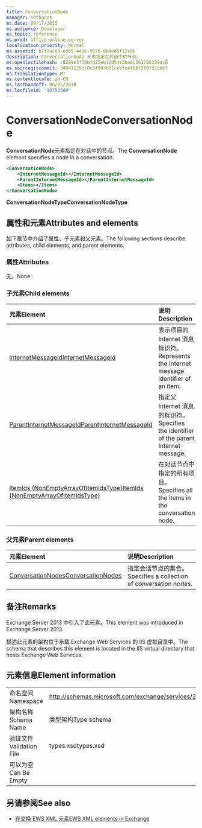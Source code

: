 ```yaml
---
title: ConversationNode
manager: sethgros
ms.date: 09/17/2015
ms.audience: Developer
ms.topic: reference
ms.prod: office-online-server
localization_priority: Normal
ms.assetid: b7f7acd3-ed65-441e-9976-8b4ed5f12c0b
description: ConversationNode 元素指定在对话中的节点。
ms.openlocfilehash: c8289e5f30bfd25eb12d54e3be0c561786308dc6
ms.sourcegitcommit: 34041125dc8c5f993b21cebfc4f8b72f0fd2cb6f
ms.translationtype: MT
ms.contentlocale: zh-CN
ms.lasthandoff: 06/25/2018
ms.locfileid: "19753589"
---
```

# <a name="conversationnode"></a><span data-ttu-id="c8354-103">ConversationNode</span><span class="sxs-lookup"><span data-stu-id="c8354-103">ConversationNode</span></span>

<span data-ttu-id="c8354-104">**ConversationNode**元素指定在对话中的节点。</span><span class="sxs-lookup"><span data-stu-id="c8354-104">The **ConversationNode** element specifies a node in a conversation.</span></span> 
  
```XML
<ConversationNode>
    <InternetMessageId></InternetMessageId>
    <ParentInternetMessageId></ParentInternetMessageId>
    <Items></Items>
</ConversationNode>
```

 <span data-ttu-id="c8354-105">**ConversationNodeType**</span><span class="sxs-lookup"><span data-stu-id="c8354-105">**ConversationNodeType**</span></span>
## <a name="attributes-and-elements"></a><span data-ttu-id="c8354-106">属性和元素</span><span class="sxs-lookup"><span data-stu-id="c8354-106">Attributes and elements</span></span>

<span data-ttu-id="c8354-107">如下章节中介绍了属性、子元素和父元素。</span><span class="sxs-lookup"><span data-stu-id="c8354-107">The following sections describe attributes, child elements, and parent elements.</span></span>
  
### <a name="attributes"></a><span data-ttu-id="c8354-108">属性</span><span class="sxs-lookup"><span data-stu-id="c8354-108">Attributes</span></span>

<span data-ttu-id="c8354-109">无。</span><span class="sxs-lookup"><span data-stu-id="c8354-109">None.</span></span>
  
### <a name="child-elements"></a><span data-ttu-id="c8354-110">子元素</span><span class="sxs-lookup"><span data-stu-id="c8354-110">Child elements</span></span>

|<span data-ttu-id="c8354-111">**元素**</span><span class="sxs-lookup"><span data-stu-id="c8354-111">**Element**</span></span>|<span data-ttu-id="c8354-112">**说明**</span><span class="sxs-lookup"><span data-stu-id="c8354-112">**Description**</span></span>|
|:-----|:-----|
|[<span data-ttu-id="c8354-113">InternetMessageId</span><span class="sxs-lookup"><span data-stu-id="c8354-113">InternetMessageId</span></span>](internetmessageid.md) <br/> |<span data-ttu-id="c8354-114">表示项目的 Internet 消息标识符。</span><span class="sxs-lookup"><span data-stu-id="c8354-114">Represents the Internet message identifier of an item.</span></span>  <br/> |
|[<span data-ttu-id="c8354-115">ParentInternetMessageId</span><span class="sxs-lookup"><span data-stu-id="c8354-115">ParentInternetMessageId</span></span>](parentinternetmessageid.md) <br/> |<span data-ttu-id="c8354-116">指定父 Internet 消息的标识符。</span><span class="sxs-lookup"><span data-stu-id="c8354-116">Specifies the identifier of the parent Internet message.</span></span>  <br/> |
|[<span data-ttu-id="c8354-117">ItemIds (NonEmptyArrayOfItemIdsType)</span><span class="sxs-lookup"><span data-stu-id="c8354-117">ItemIds (NonEmptyArrayOfItemIdsType)</span></span>](itemids-nonemptyarrayofitemidstype.md) <br/> |<span data-ttu-id="c8354-118">在对话节点中指定的所有项目。</span><span class="sxs-lookup"><span data-stu-id="c8354-118">Specifies all the items in the conversation node.</span></span>  <br/> |
   
### <a name="parent-elements"></a><span data-ttu-id="c8354-119">父元素</span><span class="sxs-lookup"><span data-stu-id="c8354-119">Parent elements</span></span>

|<span data-ttu-id="c8354-120">**元素**</span><span class="sxs-lookup"><span data-stu-id="c8354-120">**Element**</span></span>|<span data-ttu-id="c8354-121">**说明**</span><span class="sxs-lookup"><span data-stu-id="c8354-121">**Description**</span></span>|
|:-----|:-----|
|[<span data-ttu-id="c8354-122">ConversationNodes</span><span class="sxs-lookup"><span data-stu-id="c8354-122">ConversationNodes</span></span>](conversationnodes.md) <br/> |<span data-ttu-id="c8354-123">指定会话节点的集合。</span><span class="sxs-lookup"><span data-stu-id="c8354-123">Specifies a collection of conversation nodes.</span></span>  <br/> |
   
## <a name="remarks"></a><span data-ttu-id="c8354-124">备注</span><span class="sxs-lookup"><span data-stu-id="c8354-124">Remarks</span></span>

<span data-ttu-id="c8354-125">Exchange Server 2013 中引入了此元素。</span><span class="sxs-lookup"><span data-stu-id="c8354-125">This element was introduced in Exchange Server 2013.</span></span>
  
<span data-ttu-id="c8354-126">描述此元素的架构位于承载 Exchange Web Services 的 IIS 虚拟目录中。</span><span class="sxs-lookup"><span data-stu-id="c8354-126">The schema that describes this element is located in the IIS virtual directory that hosts Exchange Web Services.</span></span>
  
## <a name="element-information"></a><span data-ttu-id="c8354-127">元素信息</span><span class="sxs-lookup"><span data-stu-id="c8354-127">Element information</span></span>

|||
|:-----|:-----|
|<span data-ttu-id="c8354-128">命名空间</span><span class="sxs-lookup"><span data-stu-id="c8354-128">Namespace</span></span>  <br/> |http://schemas.microsoft.com/exchange/services/2006/types  <br/> |
|<span data-ttu-id="c8354-129">架构名称</span><span class="sxs-lookup"><span data-stu-id="c8354-129">Schema Name</span></span>  <br/> |<span data-ttu-id="c8354-130">类型架构</span><span class="sxs-lookup"><span data-stu-id="c8354-130">Type schema</span></span>  <br/> |
|<span data-ttu-id="c8354-131">验证文件</span><span class="sxs-lookup"><span data-stu-id="c8354-131">Validation File</span></span>  <br/> |<span data-ttu-id="c8354-132">types.xsd</span><span class="sxs-lookup"><span data-stu-id="c8354-132">types.xsd</span></span>  <br/> |
|<span data-ttu-id="c8354-133">可以为空</span><span class="sxs-lookup"><span data-stu-id="c8354-133">Can Be Empty</span></span>  <br/> ||
   
## <a name="see-also"></a><span data-ttu-id="c8354-134">另请参阅</span><span class="sxs-lookup"><span data-stu-id="c8354-134">See also</span></span>



- [<span data-ttu-id="c8354-135">在交换 EWS XML 元素</span><span class="sxs-lookup"><span data-stu-id="c8354-135">EWS XML elements in Exchange</span></span>](ews-xml-elements-in-exchange.md)

